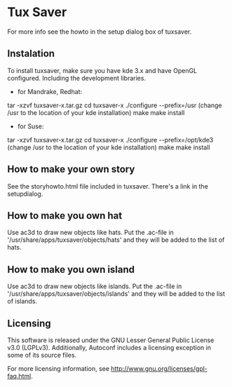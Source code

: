 # Tux Saver

For more info see the howto in the setup dialog box of tuxsaver.

## Instalation

To install tuxsaver, make sure you have kde 3.x and have OpenGL configured.
Including the development libraries.

- for Mandrake, Redhat:

tar -xzvf tuxsaver-x.tar.gz
cd tuxsaver-x
./configure --prefix=/usr      (change /usr to the location of your
kde installation)
make
make install

- for Suse:

tar -xzvf tuxsaver-x.tar.gz
cd tuxsaver-x
./configure --prefix=/opt/kde3     (change /usr to the location of your
kde installation)
make
make install

## How to make your own story

See the storyhowto.html file included in tuxsaver. There's a link in
the setupdialog.

## How to make you own hat

Use ac3d to draw new objects like hats.
Put the .ac-file in '/usr/share/apps/tuxsaver/objects/hats' and they
will be added to the list of hats.

## How to make you own island

Use ac3d to draw new objects like islands.
Put the .ac-file in '/usr/share/apps/tuxsaver/objects/islands' and they
will be added to the list of islands.

## Licensing

This software is released under the GNU Lesser General Public License v3.0 (LGPLv3).
Additionally, Autoconf includes a licensing exception in some of its
source files.

For more licensing information, see
<http://www.gnu.org/licenses/gpl-faq.html>.

